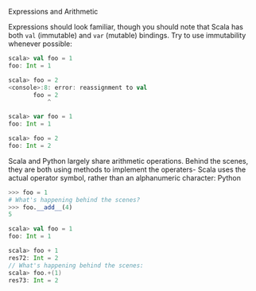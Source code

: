 Expressions and Arithmetic

Expressions should look familiar, though you should note that Scala has both `val` (immutable) and `var` (mutable) bindings. Try to use immutability whenever possible:
```scala
scala> val foo = 1
foo: Int = 1

scala> foo = 2
<console>:8: error: reassignment to val
       foo = 2
           ^

scala> var foo = 1
foo: Int = 1

scala> foo = 2
foo: Int = 2
```

Scala and Python largely share arithmetic operations. Behind the scenes, they are both using methods to implement the operaters- Scala uses the actual operator symbol, rather than an alphanumeric character:
Python
```python
>>> foo = 1
# What's happening behind the scenes?
>>> foo.__add__(4)
5
```

```scala
scala> val foo = 1
foo: Int = 1

scala> foo + 1
res72: Int = 2
// What's happening behind the scenes:
scala> foo.+(1)
res73: Int = 2
```
